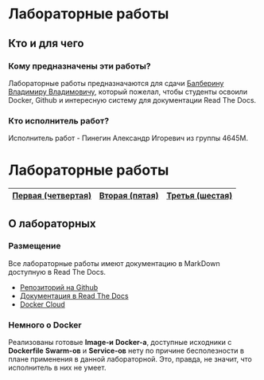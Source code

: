 # Лабораторные работы

## Кто и для чего

### Кому предназначены эти работы?

Лабораторные работы предназначаются для сдачи [Балберину Владимиру Владимовичу](https://openit.guap.ru/moodle/user/profile.php?id=3), который пожелал, чтобы студенты освоили Docker, Github и интересную систему для документации Read The Docs.

### Кто исполнитель работ?

Исполнитель работ - Пинегин Александр Игоревич из группы 4645М.


# Лабораторные работы

[Первая (четвертая)](wiki/lab4.md) | [Вторая (пятая)](wiki/lab5.md) | [Третья (шестая)](wiki/lab6.md)|
-----------------------------------|--------------------------------|--------------------------------|

## О лабораторных

### Размещение

Все лабораторные работы имеют документацию в MarkDown доступную в Read The Docs.

* [Репозиторий на Github](http://blgit.bloodyfo.xyz)
* [Документация в Read The Docs](http://blrtd.bloodyfo.xyz)
* [Docker Cloud](http://bldocker.bloodyfo.xyz)

### Немного о Docker

Реализованы готовые **Image-и** **Docker-а**, доступные исходники с **Dockerfile** **Swarm-ов** и **Service-ов** нету по причине бесполезности в плане применения в данной лабораторной. Это, правда, не значит, что исполнитель в них не умеет.